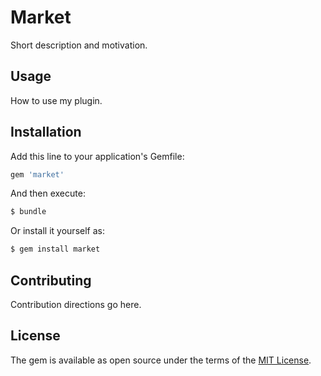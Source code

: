 # Market
Short description and motivation.

## Usage
How to use my plugin.

## Installation
Add this line to your application's Gemfile:

```ruby
gem 'market'
```

And then execute:
```bash
$ bundle
```

Or install it yourself as:
```bash
$ gem install market
```

## Contributing
Contribution directions go here.

## License
The gem is available as open source under the terms of the [MIT License](http://opensource.org/licenses/MIT).
